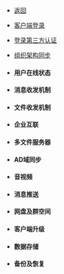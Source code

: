 * [返回](./functions/_functions)

* [客户端登录](./functions/login)

* [登录第三方认证](./functions/tpauth)

* [组织架构同步](./functions/orgsync)

* #### 用户在线状态

* #### 消息收发机制

* #### 文件收发机制

* #### 企业互联

* #### 多文件服务器

* #### AD域同步

* #### 音视频

* #### 消息推送

* #### 网盘及群空间

* #### 客户端升级

* #### 数据存储

* #### 备份及恢复